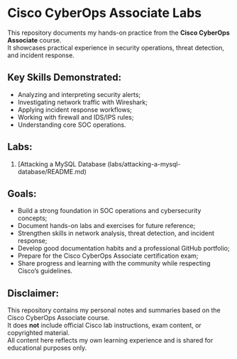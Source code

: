 # Cisco CyberOps Associate Labs

This repository documents my hands-on practice from the **Cisco CyberOps Associate** course.  
It showcases practical experience in security operations, threat detection, and incident response.

## Key Skills Demonstrated:
- Analyzing and interpreting security alerts;  
- Investigating network traffic with Wireshark; 
- Applying incident response workflows; 
- Working with firewall and IDS/IPS rules;
- Understanding core SOC operations.

## Labs:
1. [Attacking a MySQL Database (labs/attacking-a-mysql-database/README.md)

## Goals:
- Build a strong foundation in SOC operations and cybersecurity concepts;
- Document hands-on labs and exercises for future reference;
- Strengthen skills in network analysis, threat detection, and incident response; 
- Develop good documentation habits and a professional GitHub portfolio;
- Prepare for the Cisco CyberOps Associate certification exam;
- Share progress and learning with the community while respecting Cisco’s guidelines.

## Disclaimer:
This repository contains my personal notes and summaries based on the Cisco CyberOps Associate course.  
It does **not** include official Cisco lab instructions, exam content, or copyrighted material.  
All content here reflects my own learning experience and is shared for educational purposes only.  

